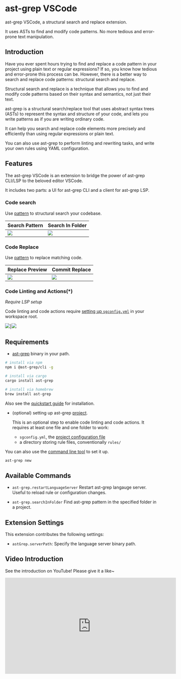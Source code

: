 # ast-grep VSCode

ast-grep VSCode, a structural search and replace extension.

It uses ASTs to find and modify code patterns. No more tedious and error-prone text manipulation.

## Introduction

Have you ever spent hours trying to find and replace a code pattern in your project using plain text or regular expressions? If so, you know how tedious and error-prone this process can be. However, there is a better way to search and replace code patterns: structural search and replace.

Structural search and replace is a technique that allows you to find and modify code patterns based on their syntax and semantics, not just their text.

ast-grep is a structural search/replace tool that uses abstract syntax trees (ASTs) to represent the syntax and structure of your code, and lets you write patterns as if you are writing ordinary code.

It can help you search and replace code elements more precisely and efficiently than using regular expressions or plain text.

You can also use ast-grep to perform linting and rewriting tasks, and write your own rules using YAML configuration.

## Features

The ast-grep VSCode is an extension to bridge the power of ast-grep CLI/LSP to the beloved editor VSCode.

It includes two parts: a UI for ast-grep CLI and a client for ast-grep LSP.

### Code search

Use [pattern](https://ast-grep.github.io/guide/pattern-syntax.html) to structural search your codebase.

|Search Pattern|Search In Folder|
|--|--|
|<img src="https://github.com/ast-grep/ast-grep-vscode/blob/master/readme/search-pattern.png?raw=true">|<img src="https://github.com/ast-grep/ast-grep-vscode/blob/master/readme/search-in-folder.png?raw=true">|

### Code Replace

Use [pattern](https://ast-grep.github.io/guide/rewrite-code.html) to replace matching code.

|Replace Preview|Commit Replace|
|--|--|
|<img src="https://github.com/ast-grep/ast-grep-vscode/blob/master/readme/replace.png?raw=true">|<img src="https://github.com/ast-grep/ast-grep-vscode/blob/master/readme/commit-replace.png?raw=true">|

### Code Linting and Actions(\*)
*Require LSP setup*

Code linting and code actions require [setting up `sgconfig.yml`](https://ast-grep.github.io/guide/scan-project.html) in your workspace root.

<img src="https://github.com/ast-grep/ast-grep-vscode/blob/master/readme/replace.png?raw=true">|<img src="https://github.com/ast-grep/ast-grep-vscode/blob/master/readme/linter.png?raw=true">

## Requirements

- [ast-grep](https://ast-grep.github.io/) binary in your path.

```bash
# install via npm
npm i @ast-grep/cli -g

# install via cargo
cargo install ast-grep

# install via homebrew
brew install ast-grep
```

Also see the [quickstart guide](https://ast-grep.github.io/guide/quick-start.html) for installation.

- (optional) setting up ast-grep [project](https://ast-grep.github.io/guide/scan-project.html).

  This is an optional step to enable code linting and code actions. It requires at least one file and one folder to work:

  - `sgconfig.yml`, the [project configuration file](https://ast-grep.github.io/reference/sgconfig.html)
  - a directory storing rule files, conventionally `rules/`

You can also use the [command line tool](https://ast-grep.github.io/reference/cli/new.html) to set it up.

```bash
ast-grep new
```

## Available Commands

- `ast-grep.restartLanguageServer`
  Restart ast-grep langauge server. Useful to reload rule or configuration changes.

- `ast-grep.searchInFolder`
  Find ast-grep pattern in the specified folder in a project.

## Extension Settings

This extension contributes the following settings:

- `astGrep.serverPath`: Specify the language server binary path.

## Video Introduction

See the introduction on YouTube! Please give it a like~

<iframe width="560" height="315" src="https://www.youtube.com/embed/1ZM4RfIvWKc?si=dp0SAtQYeUpAOhSk" title="YouTube video player" frameborder="0" allow="accelerometer; autoplay; clipboard-write; encrypted-media; gyroscope; picture-in-picture; web-share" allowfullscreen></iframe>